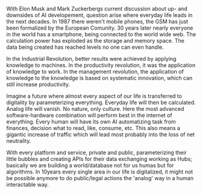 With Elon Musk and Mark Zuckerbergs current discussion about up- and downsides of AI developement,
question arise where everyday life leads in the next decades. In 1987 there weren't mobile phones,
the GSM has just been formalized by the European Comunity. 30 years later nearly everyone in the 
world has a smartphone, being connected to the world wide web. The calculation power has exploded
as the storage and memory space. The data being created has reached levels no one can even handle.

In the Industrial Revolution, better results were achieved by applying knowledge to
machines. In the productivity revolution, it was the application of knowledge to work. 
In the management revolution, the application of knowledge to the knowledge is based on systematic innovation, 
which can still increase productivity. 

Imagine a future where almost every aspect of our life is transferred to digitality by parameterizing everything.
Everyday life will then be calculated. Analog life will vanish. No nature, only culture. Here the most advanced
software-hardware combination will perform best in the internet of everything. Every human will have its own AI 
automatizing task from finances, decision what to read, like, consume, etc. This also means a gigantic increase of traffic
which will lead most probably into the loss of net neutrality. 

With every platform and service, private and public, parameterizing their little bubbles and creating APIs for their data 
exchanging working as Hubs; basically we are building a world/database not for us humas but for algorithms.
In 10years every single area in our life is digitalized, it might not be possible anymore to do public/legal actions 
the 'analog' way in a human interactable way.
